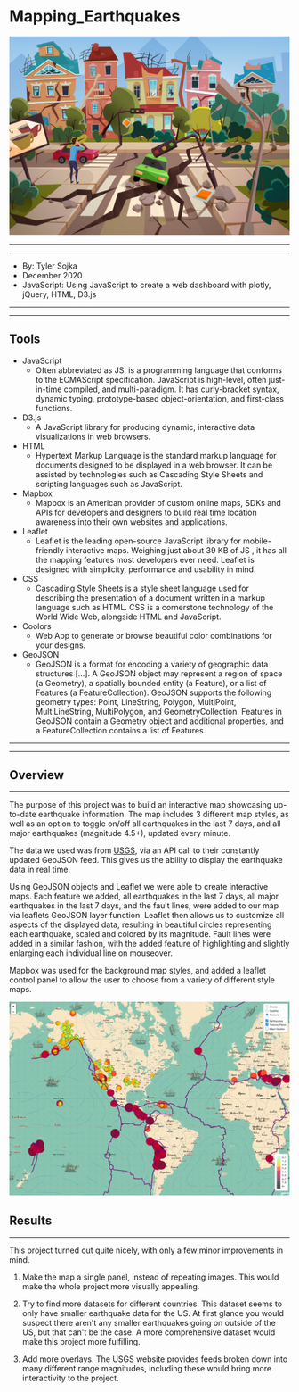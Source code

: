# Mapping_Earthquakes

![erfquake](images/vectorstock_22546890.png)
*****
*****

* By: Tyler Sojka
* December 2020
* JavaScript: Using JavaScript to create a web dashboard with plotly, jQuery, HTML, D3.js
  
*****
*****

## Tools

* JavaScript
  * Often abbreviated as JS, is a programming language that conforms to the ECMAScript specification. JavaScript is high-level, often just-in-time compiled, and multi-paradigm. It has curly-bracket syntax, dynamic typing, prototype-based object-orientation, and first-class functions.
* D3.js
  * A JavaScript library for producing dynamic, interactive data visualizations in web browsers.
* HTML
  * Hypertext Markup Language is the standard markup language for documents designed to be displayed in a web browser. It can be assisted by technologies such as Cascading Style Sheets and scripting languages such as JavaScript.
* Mapbox
  * Mapbox is an American provider of custom online maps, SDKs and APIs for developers and designers to build real time location awareness into their own websites and applications.
* Leaflet
  * Leaflet is the leading open-source JavaScript library for mobile-friendly interactive maps. Weighing just about 39 KB of JS , it has all the mapping features most developers ever need. Leaflet is designed with simplicity, performance and usability in mind.
* CSS
  * Cascading Style Sheets is a style sheet language used for describing the presentation of a document written in a markup language such as HTML. CSS is a cornerstone technology of the World Wide Web, alongside HTML and JavaScript.
* Coolors
  * Web App to generate or browse beautiful color combinations for your designs.
* GeoJSON
  * GeoJSON is a format for encoding a variety of geographic data structures […]. A GeoJSON object may represent a region of space (a Geometry), a spatially bounded entity (a Feature), or a list of Features (a FeatureCollection). GeoJSON supports the following geometry types: Point, LineString, Polygon, MultiPoint, MultiLineString, MultiPolygon, and GeometryCollection. Features in GeoJSON contain a Geometry object and additional properties, and a FeatureCollection contains a list of Features.
  
*****
*****

## Overview

*****

The purpose of this project was to build an interactive map showcasing up-to-date earthquake information. The map includes 3 different map styles, as well as an option to toggle on/off all earthquakes in the last 7 days, and all major earthquakes (magnitude 4.5+), updated every minute.

The data we used was from [USGS](https://earthquake.usgs.gov/earthquakes/feed/v1.0/geojson.php), via an API call to their constantly updated GeoJSON feed. This gives us the ability to display the earthquake data in real time.

Using GeoJSON objects and Leaflet we were able to create interactive maps. Each feature we added, all earthquakes in the last 7 days, all major earthquakes in the last 7 days, and the fault lines, were added to our map via leaflets GeoJSON layer function. Leaflet then allows us to customize all aspects of the displayed data, resulting in beautiful circles representing each earthquake, scaled and colored by its magnitude. Fault lines were added in a similar fashion, with the added feature of highlighting and slightly enlarging each individual line on mouseover.

Mapbox was used for the background map styles, and added a leaflet control panel to allow the user to choose from a variety of different style maps.

![map](images/Screen%20Shot%202020-12-08%20at%202.54.35%20PM.png)

## Results

*****

This project turned out quite nicely, with only a few minor improvements in mind.

1. Make the map a single panel, instead of repeating images. This would make the whole project more visually appealing.

2. Try to find more datasets for different countries. This dataset seems to only have smaller earthquake data for the US. At first glance you would suspect there aren't any smaller earthquakes going on outside of the US, but that can't be the case. A more comprehensive dataset would make this project more fulfilling.

3. Add more overlays. The USGS website provides feeds broken down into many different range magnitudes, including these would bring more interactivity to the project.
